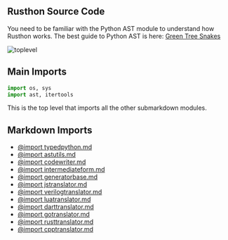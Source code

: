 Rusthon Source Code
-------------------

You need to be familiar with the Python AST module to understand how Rusthon works.
The best guide to Python AST is here: [Green Tree Snakes](https://greentreesnakes.readthedocs.org/en/latest/)

![toplevel](https://github.com/rusthon/Rusthon/tree/master/doc/RusthonToplevel.svg)


Main Imports
-------
```python
import os, sys
import ast, itertools

```

This is the top level that imports all the other submarkdown modules.


Markdown Imports
-------
* [@import typedpython.md](typedpython.md)
* [@import astutils.md](astutils.md)
* [@import codewriter.md](codewriter.md)
* [@import intermediateform.md](intermediateform.md)
* [@import generatorbase.md](generatorbase.md)
* [@import jstranslator.md](jstranslator.md)
* [@import verilogtranslator.md](verilogtranslator.md)
* [@import luatranslator.md](luatranslator.md)
* [@import darttranslator.md](darttranslator.md)
* [@import gotranslator.md](gotranslator.md)
* [@import rusttranslator.md](rusttranslator.md)
* [@import cpptranslator.md](cpptranslator.md)

